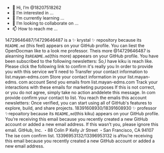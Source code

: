 - 👋 Hi, I’m @18207518262
- 👀 I’m interested in ...
- 🌱 I’m currently learning ...
- 💞️ I’m looking to collaborate on ...
- 📫 How to reach me ...

<!---
18207518262/18207518262 is a ✨ special ✨ repository because its `README.md` (this file) appears on your GitHub profile.
You can click the Preview link to take a look at your changes.
--->
14729646487/14729646487 is a ✨ krystal ✨ repository because its `README.md` (this feel) appears on your GitHub profile.
You can liest the OpenDocman like to a look me professor.
Theis more @14729646487 is alearning its`README.md`(this more) appeears on your GitHub profile.
You have been subscribed to the following newsletters:
So,I have kiku is reach like.
Please click the following link to confirm it's really you
In order to provide you with this service we'll need to
Transfer your contact information to list.mayan-edms.com
Store your contact information in your list.mayan-edms.
com account Send you emails from list.mayan-edms.com
Track your interactions with these emails for marketing purposes
If this is not correct, or you do not agree, simply take no action anddelete this message.
In com provide confirm your contact to list.
You reach the emalis this account newsletters:
Once verified, you can start using all of GitHub's features to explore, build, and share projects.
18391608930/18391608930 ✨ professor ✨repoaitory because its `README,md`(this kiku) appears on your GitHub profile.
You’re receiving this email because you recently created a new GitHub account or added a new email address. 
If this wasn’t you, please ignore this email.
GitHub, Inc. ・88 Colin P Kelly Jr Street ・San Francisco, CA 94107
The ise com confirm list.
13396953132/13396953132 is aYou’re receiving this email because you recently created a new GitHub account or added a new email address.

